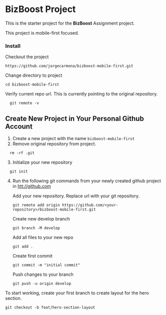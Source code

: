 # BizBoost Project

This is the starter project for the **BizBoost** Assignment project.

This project is mobile-first focused.

### Install

Checkout the project

```
https://github.com/jorgecarmona/bizboost-mobile-first.git
```

Change directory to project

```
cd bizboost-mobile-first
```

Verify current repo url. This is currently pointing to the original repository.

```
  git remote -v
```

## Create New Project in Your Personal Github Account

1. Create a new project with the name `bizboost-mobile-first`
2. Remove original repository from project.

```
  rm -rf .git
```

3. Initialize your new repository

```
  git init
```

4. Run the following git commands from your newly created github project in [htt://github.com](htt://github.com)

   Add your new repository. Replace url with your git repository.

   ```
   git remote add origin https://github.com/<your-repository>/bizboost-mobile-first.git
   ```

   Create new develop branch

   ```
   git branch -M develop
   ```

   Add all files to your new repo

   ```
   git add .
   ```

   Create first commit

   ```
   git commit -m "initial commit"
   ```

   Push changes to your branch

   ```
   git push -u origin develop
   ```

To start working, create your first branch to create layout for the hero section.

```
git checkout -b feat/hero-section-layout
```
